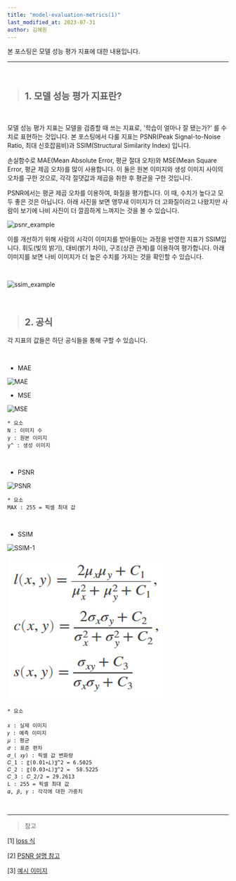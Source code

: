 ```yaml
---
title: "model-evaluation-metrics(1)"
last_modified_at: 2023-07-31
author: 김혜원
---
```


본 포스팅은 모델 성능 평가 지표에 대한 내용입니다.

---
&nbsp;

> ## 1. 모델 성능 평가 지표란?

&nbsp;

모델 성능 평가 지표는 모델을 검증할 때 쓰는 지표로, '학습이 얼마나 잘 됐는가?' 를 수치로 표현하는 것입니다. 본 포스팅에서 다룰 지표는 PSNR(Peak Signal-to-Noise Ratio, 최대 신호잡음비)과 SSIM(Structural Similarity Index) 입니다. 

손실함수로 MAE(Mean Absolute Error, 평균 절대 오차)와 MSE(Mean Square Error, 평균 제곱 오차)를 많이 사용합니다. 이 둘은 원본 이미지와 생성 이미지 사이의 오차를 구한 것으로, 각각 절댓값과 제곱을 취한 후 평균을 구한 것입니다. 

PSNR에서는 평균 제곱 오차를 이용하여, 화질을 평가합니다. 이 때, 수치가 높다고 모두 좋은 것은 아닙니다. 아래 사진을 보면 앵무새 이미지가 더 고화질이라고 나왔지만 사람이 보기에 나비 사진이 더 깔끔하게 느껴지는 것을 볼 수 있습니다.


![psnr_example](https://img1.daumcdn.net/thumb/R1280x0/?scode=mtistory2&fname=https%3A%2F%2Fblog.kakaocdn.net%2Fdn%2Fbpq1py%2FbtrIFIRohyu%2FW2VxAALnGYIA48TqcULcK0%2Fimg.png)

이를 개선하기 위해 사람의 시각이 이미지를 받아들이는 과정을 반영한 지표가 SSIM입니다. 휘도(빛의 밝기), 대비(밝기 차이), 구조(상관 관계)를 이용하여 평가합니다. 아래 이미지를 보면 나비 이미지가 더 높은 수치를 가지는 것을 확인할 수 있습니다.

&nbsp;

![ssim_example](https://img1.daumcdn.net/thumb/R1280x0/?scode=mtistory2&fname=https%3A%2F%2Fblog.kakaocdn.net%2Fdn%2Fcl6PkR%2FbtqzCqKjn5k%2FseitDBrmj3ufFuJAG4Pol1%2Fimg.png)

&nbsp;

> ## 2. 공식

각 지표의 값들은 하단 공식들을 통해 구할 수 있습니다.

&nbsp;


- MAE

![MAE](https://img1.daumcdn.net/thumb/R1280x0/?scode=mtistory2&fname=https%3A%2F%2Fblog.kakaocdn.net%2Fdn%2FbNOy7E%2FbtqT8JpElnX%2FLk7It3KZh2GO9zI5K8r1xk%2Fimg.png)




- MSE

![MSE](https://img1.daumcdn.net/thumb/R1280x0/?scode=mtistory2&fname=https%3A%2F%2Fblog.kakaocdn.net%2Fdn%2FdhdU5P%2FbtqT18xfjoP%2FWIE89gk9NlNCxrOJIsrv4k%2Fimg.png)

    * 요소
    N : 이미지 수
    y : 원본 이미지
    y^ : 생성 이미지

&nbsp;

- PSNR

![PSNR](https://img1.daumcdn.net/thumb/R1280x0/?scode=mtistory2&fname=https%3A%2F%2Fblog.kakaocdn.net%2Fdn%2Fcnamdn%2FbtrINLsJOhe%2FsyvfLkRelLaoPHcASdjjx1%2Fimg.png)

    * 요소
    MAX : 255 = 픽셀 최대 값

&nbsp;

- SSIM

![SSIM-1](https://img1.daumcdn.net/thumb/R1280x0/?scode=mtistory2&fname=https%3A%2F%2Fblog.kakaocdn.net%2Fdn%2FbdQ28x%2FbtrIMBdswp4%2F4klTVYTTkfKZhguVx6BC10%2Fimg.png)

![SSIM-2](ssim-2.png)

    * 요소

    𝑥 : 실제 이미지
    𝑦 : 예측 이미지
    𝜇 : 평균
    𝜎 : 표준 편차
    𝜎_( 𝑥𝑦) : 픽셀 값 변화량
    𝐶_1 : 〖(0.01∗𝐿)〗^2 = 6.5025
    𝐶_2 : 〖(0.03∗𝐿)〗^2 =  58.5225
    𝐶_3 : 𝐶_2/2 = 29.2613
    L : 255 = 픽셀 최대 값
    𝛼, 𝛽, 𝛾 : 각각에 대한 가중치

&nbsp;

------
> 참고

[1] [loss 식](https://bo-10000.tistory.com/44)

[2] [PSNR 설명 참고](https://dbstndi6316.tistory.com/376)

[3] [예시 이미지](https://bskyvision.com/392)